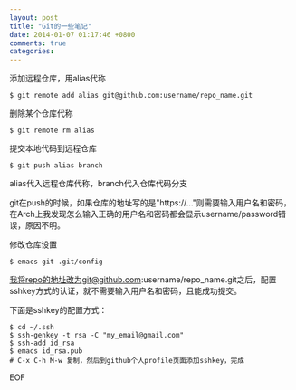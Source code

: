 ```yaml
---
layout: post
title: "Git的一些笔记"
date: 2014-01-07 01:17:46 +0800
comments: true
categories: 
---
```




添加远程仓库，用alias代称
```
$ git remote add alias git@github.com:username/repo_name.git
```

删除某个仓库代称
```
$ git remote rm alias
```


提交本地代码到远程仓库
```
$ git push alias branch
```
alias代入远程仓库代称，branch代入仓库代码分支


git在push的时候，如果仓库的地址写的是"https://..."则需要输入用户名和密码，在Arch上我发现怎么输入正确的用户名和密码都会显示username/password错误，原因不明。

修改仓库设置
```
$ emacs git .git/config
```
我将repo的地址改为git@github.com:username/repo_name.git之后，配置sshkey方式的认证，就不需要输入用户名和密码，且能成功提交。

下面是sshkey的配置方式：
```
$ cd ~/.ssh
$ ssh-genkey -t rsa -C "my_email@gmail.com"
$ ssh-add id_rsa
$ emacs id_rsa.pub
# C-x C-h M-w 复制，然后到github个人profile页面添加sshkey，完成
```

EOF